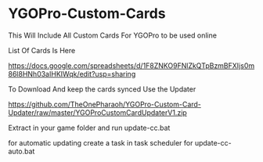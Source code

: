 # YGOPro-Custom-Cards
This Will Include All Custom Cards For YGOPro to be used online

List Of Cards Is Here 

https://docs.google.com/spreadsheets/d/1F8ZNKO9FNlZkQTpBzmBFXIjs0m86l8HNh03aIHKIWqk/edit?usp=sharing

To Download And keep the cards synced Use the Updater

https://github.com/TheOnePharaoh/YGOPro-Custom-Card-Updater/raw/master/YGOProCustomCardUpdaterV1.zip

Extract in your game folder and run update-cc.bat

for automatic updating create a task in task scheduler for update-cc-auto.bat
